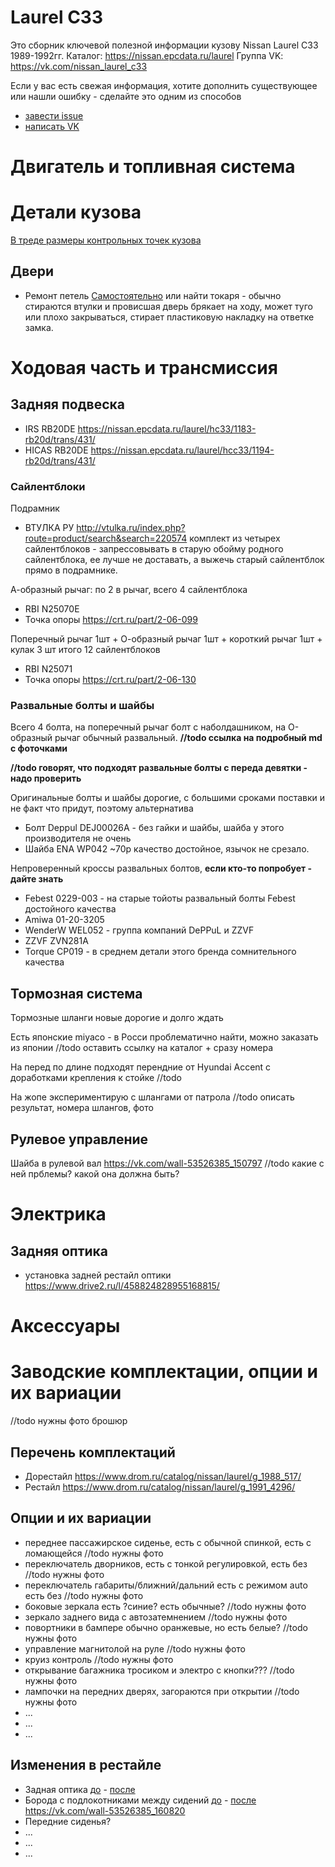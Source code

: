 # Laurel C33
Это сборник ключевой полезной информации кузову Nissan Laurel C33 1989-1992гг.
Каталог: https://nissan.epcdata.ru/laurel
Группа VK: https://vk.com/nissan_laurel_c33

Если у вас есть свежая информация, хотите дополнить существующее или нашли ошибку - сделайте это одним из способов
 - [завести issue](https://github.com/slawwan/nissan/issues/new)
 - [написать VK](https://vk.com/slawwan)

# Двигатель и топливная система

# Детали кузова

[В треде размеры контрольных точек кузова](https://vk.com/wall-53526385_156892)

## Двери
 - Ремонт петель [Самостоятельно](https://www.drive2.ru/l/5412167/) или найти токаря - обычно стираются втулки и провисшая дверь брякает на ходу, может туго или плохо закрываться, стирает пластиковую накладку на ответке замка.

# Ходовая часть и трансмиссия

## Задняя подвеска
 - IRS RB20DE https://nissan.epcdata.ru/laurel/hc33/1183-rb20d/trans/431/
 - HICAS RB20DE https://nissan.epcdata.ru/laurel/hcc33/1194-rb20d/trans/431/

### Сайлентблоки
Подрамник
 - ВТУЛКА РУ http://vtulka.ru/index.php?route=product/search&search=220574 комплект из четырех сайлентблоков - запрессовывать в старую обойму родного сайлентблока, ее лучше не доставать, а выжечь старый сайлентблок прямо в подрамнике.

А-образный рычаг: по 2 в рычаг, всего 4 сайлентблока
 - RBI N25070E
 - Точка опоры https://crt.ru/part/2-06-099

Поперечный рычаг 1шт + О-образный рычаг 1шт + короткий рычаг 1шт + кулак 3 шт итого 12 сайлентблоков
 - RBI N25071
 - Точка опоры https://crt.ru/part/2-06-130

### Развальные болты и шайбы
Всего 4 болта, на поперечный рычаг болт с наболдашником, на О-образный рычаг обычный развальный. **//todo ссылка на подробный md с фоточками**

**//todo говорят, что подходят развальные болты с переда девятки - надо проверить**

Оригинальные болты и шайбы дорогие, с большими сроками поставки и не факт что придут, поэтому альтернатива
 - Болт Deppul DEJ00026A - без гайки и шайбы, шайба у этого производителя не очень
 - Шайба ENA WP042 ~70р качество достойное, язычок не срезало.

Непроверенный кроссы развальных болтов, **если кто-то попробует - дайте знать**
 - Febest 0229-003 - на старые тойоты развальный болты Febest достойного качества
 - Amiwa 01-20-3205
 - WenderW WEL052 - группа компаний DePPuL и ZZVF
 - ZZVF ZVN281A
 - Torque CP019 - в среднем детали этого бренда сомнительного качества

## Тормозная система
Тормозные шланги новые дорогие и долго ждать

Есть японские miyaco - в Росси проблематично найти, можно заказать из японии //todo оставить ссылку на каталог + сразу номера

На перед по длине подходят перендние от Hyundai Accent с доработками крепления к стойке //todo

На жопе экспериментирую с шлангами от патрола //todo описать результат, номера шлангов, фото 

## Рулевое управление
Шайба в рулевой вал https://vk.com/wall-53526385_150797 //todo какие с ней прблемы? какой она должна быть?

# Электрика

## Задняя оптика
 - установка задней рестайл оптики https://www.drive2.ru/l/458824828955168815/
 
# Аксессуары


# Заводские комплектации, опции и их вариации
//todo нужны фото брошюр

## Перечень комплектаций
 - Дорестайл https://www.drom.ru/catalog/nissan/laurel/g_1988_517/
 - Рестайл https://www.drom.ru/catalog/nissan/laurel/g_1991_4296/

## Опции и их вариации
 - переднее пассажирское сиденье, есть с обычной спинкой, есть с ломающейся //todo нужны фото
 - переключатель дворников, есть с тонкой регулировкой, есть без //todo нужны фото
 - переключатель габариты/ближний/дальний есть с режимом auto есть без //todo нужны фото
 - боковые зеркала есть ?синие? есть обычные? //todo нужны фото
 - зеркало заднего вида с автозатемнением //todo нужны фото
 - повортники в бампере обычно оранжевые, но есть белые? //todo нужны фото
 - управление магнитолой на руле //todo нужны фото
 - круиз контроль //todo нужны фото
 - открывание багажника тросиком и электро с кнопки??? //todo нужны фото
 - лампочки на передних дверях, загораются при открытии //todo нужны фото
 - ...
 - ...
 - ...

## Изменения в рестайле
 - Задная оптика [до]() - [после]()
 - Борода с подлокотниками между сидений [до]() - [после]() https://vk.com/wall-53526385_160820
 - Передние сиденья?
 - ...
 - ...
 - ...

